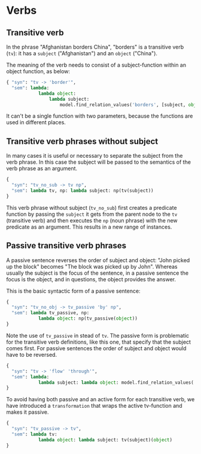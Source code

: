# Verbs

## Transitive verb

In the phrase "Afghanistan borders China", "borders" is a transitive verb (`tv`): it has a `subject` ("Afghanistan") and an `object` ("China").

The meaning of the verb needs to consist of a subject-function within an object function, as below:

~~~python
{ "syn": "tv -> 'border'", 
  "sem": lambda: 
            lambda object: 
                lambda subject: 
                    model.find_relation_values('borders', [subject, object]) },
~~~

It can't be a single function with two parameters, because the functions are used in different places.

## Transitive verb phrases without subject

In many cases it is useful or necessary to separate the subject from the verb phrase. In this case the subject will be passed to the semantics of the verb phrase as an argument.

~~~python
{ 
  "syn": "tv_no_sub -> tv np", 
  "sem": lambda tv, np: lambda subject: np(tv(subject)) 
}
~~~

This verb phrase without subject (`tv_no_sub`) first creates a predicate function by passing the `subject` it gets from the parent node to the `tv` (transitive verb) and then executes the `np` (noun phrase) with the new predicate as an argument. This results in a new range of instances.

## Passive transitive verb phrases

A passive sentence reverses the order of subject and object: "John picked up the block" becomes "The block was picked up by John". Whereas usually the subject is the focus of the sentence, in a passive sentence the focus is the object, and in questions, the object provides the answer. 

This is the basic syntactic form of a passive sentence:

~~~python
{ 
  "syn": "tv_no_obj -> tv_passive 'by' np", 
  "sem": lambda tv_passive, np: 
            lambda object: np(tv_passive(object)) 
}
~~~

Note the use of `tv_passive` in stead of `tv`. The passive form is problematic for the transitive verb definitions, like this one, that specify that the subject comes first. For passive sentences the order of subject and object would have to be reversed.

~~~python
{ 
  "syn": "tv -> 'flow' 'through'", 
  "sem": lambda: 
            lambda subject: lambda object: model.find_relation_values('flows-through', [subject, object]) 
}
~~~

To avoid having both passive and an active form for each transitive verb, we have introduced a `transformation` that wraps the active tv-function and makes it passive.

~~~python
{ 
  "syn": "tv_passive -> tv", 
  "sem": lambda tv: 
            lambda object: lambda subject: tv(subject)(object) 
}
~~~


